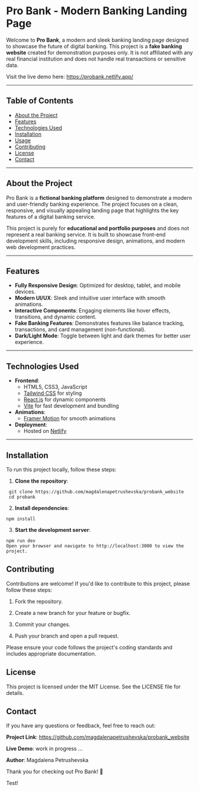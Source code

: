 # Pro Bank - Modern Banking Landing Page

Welcome to **Pro Bank**, a modern and sleek banking landing page designed to showcase the future of digital banking. This project is a **fake banking website** created for demonstration purposes only. It is not affiliated with any real financial institution and does not handle real transactions or sensitive data.

Visit the live demo here: https://probank.netlify.app/

---

## Table of Contents

- [About the Project](#about-the-project)
- [Features](#features)
- [Technologies Used](#technologies-used)
- [Installation](#installation)
- [Usage](#usage)
- [Contributing](#contributing)
- [License](#license)
- [Contact](#contact)

---

## About the Project

Pro Bank is a **fictional banking platform** designed to demonstrate a modern and user-friendly banking experience. The project focuses on a clean, responsive, and visually appealing landing page that highlights the key features of a digital banking service.

This project is purely for **educational and portfolio purposes** and does not represent a real banking service. It is built to showcase front-end development skills, including responsive design, animations, and modern web development practices.

---

## Features

- **Fully Responsive Design**: Optimized for desktop, tablet, and mobile devices.
- **Modern UI/UX**: Sleek and intuitive user interface with smooth animations.
- **Interactive Components**: Engaging elements like hover effects, transitions, and dynamic content.
- **Fake Banking Features**: Demonstrates features like balance tracking, transactions, and card management (non-functional).
- **Dark/Light Mode**: Toggle between light and dark themes for better user experience.

---

## Technologies Used

- **Frontend**:
  - HTML5, CSS3, JavaScript
  - [Tailwind CSS](https://tailwindcss.com/) for styling
  - [React.js](https://reactjs.org/) for dynamic components
  - [Vite](https://vitejs.dev/) for fast development and bundling
- **Animations**:
  - [Framer Motion](https://www.framer.com/motion/) for smooth animations
- **Deployment**:
  - Hosted on [Netlify](https://www.netlify.com/)

---

## Installation

To run this project locally, follow these steps:

1. **Clone the repository**:

```
 git clone https://github.com/magdalenapetrushevska/probank_website
 cd probank
```

2.  **Install dependencies**:

```
npm install
```

3. **Start the development server**:

```
npm run dev
Open your browser and navigate to http://localhost:3000 to view the project.
```

## Contributing

Contributions are welcome! If you'd like to contribute to this project, please follow these steps:

1. Fork the repository.

2. Create a new branch for your feature or bugfix.

3. Commit your changes.

4. Push your branch and open a pull request.

Please ensure your code follows the project's coding standards and includes appropriate documentation.

## License

This project is licensed under the MIT License. See the LICENSE file for details.

## Contact

If you have any questions or feedback, feel free to reach out:

**Project Link**: https://github.com/magdalenapetrushevska/probank_website

**Live Demo**: work in progress ...

**Author**: Magdalena Petrushevska

Thank you for checking out Pro Bank! 🚀

Test!

